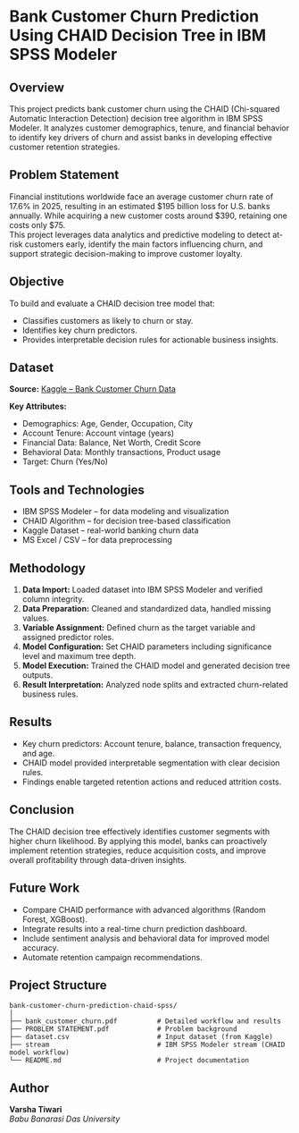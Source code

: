 # Bank Customer Churn Prediction Using CHAID Decision Tree in IBM SPSS Modeler

## Overview
This project predicts bank customer churn using the CHAID (Chi-squared Automatic Interaction Detection) decision tree algorithm in IBM SPSS Modeler. It analyzes customer demographics, tenure, and financial behavior to identify key drivers of churn and assist banks in developing effective customer retention strategies.

## Problem Statement
Financial institutions worldwide face an average customer churn rate of 17.6% in 2025, resulting in an estimated $195 billion loss for U.S. banks annually. While acquiring a new customer costs around $390, retaining one costs only $75.  
This project leverages data analytics and predictive modeling to detect at-risk customers early, identify the main factors influencing churn, and support strategic decision-making to improve customer loyalty.

## Objective
To build and evaluate a CHAID decision tree model that:
- Classifies customers as likely to churn or stay.
- Identifies key churn predictors.
- Provides interpretable decision rules for actionable business insights.

## Dataset
**Source:** [Kaggle – Bank Customer Churn Data](https://www.kaggle.com/datasets/pentakrishnakishore/bank-customer-churn-data)

**Key Attributes:**
- Demographics: Age, Gender, Occupation, City  
- Account Tenure: Account vintage (years)  
- Financial Data: Balance, Net Worth, Credit Score  
- Behavioral Data: Monthly transactions, Product usage  
- Target: Churn (Yes/No)

## Tools and Technologies
- IBM SPSS Modeler – for data modeling and visualization  
- CHAID Algorithm – for decision tree-based classification  
- Kaggle Dataset – real-world banking churn data  
- MS Excel / CSV – for data preprocessing

## Methodology
1. **Data Import:** Loaded dataset into IBM SPSS Modeler and verified column integrity.  
2. **Data Preparation:** Cleaned and standardized data, handled missing values.  
3. **Variable Assignment:** Defined churn as the target variable and assigned predictor roles.  
4. **Model Configuration:** Set CHAID parameters including significance level and maximum tree depth.  
5. **Model Execution:** Trained the CHAID model and generated decision tree outputs.  
6. **Result Interpretation:** Analyzed node splits and extracted churn-related business rules.

## Results
- Key churn predictors: Account tenure, balance, transaction frequency, and age.  
- CHAID model provided interpretable segmentation with clear decision rules.  
- Findings enable targeted retention actions and reduced attrition costs.

## Conclusion
The CHAID decision tree effectively identifies customer segments with higher churn likelihood. By applying this model, banks can proactively implement retention strategies, reduce acquisition costs, and improve overall profitability through data-driven insights.

## Future Work
- Compare CHAID performance with advanced algorithms (Random Forest, XGBoost).  
- Integrate results into a real-time churn prediction dashboard.  
- Include sentiment analysis and behavioral data for improved model accuracy.  
- Automate retention campaign recommendations.

## Project Structure
```
bank-customer-churn-prediction-chaid-spss/
│
├── bank_customer_churn.pdf          # Detailed workflow and results
├── PROBLEM STATEMENT.pdf            # Problem background
├── dataset.csv                      # Input dataset (from Kaggle)
├── stream                           # IBM SPSS Modeler stream (CHAID model workflow)
└── README.md                        # Project documentation
```

## Author
**Varsha Tiwari**  
*Babu Banarasi Das University*
